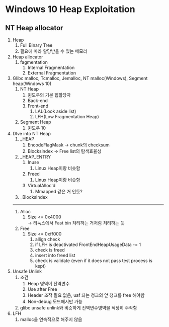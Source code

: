 Windows 10 Heap Exploitation
=========================
NT Heap allocator
--------------------------------------------
1. Heap
    1. Full Binary Tree
    2. 필요에 따라 할당받을 수 있는 메모리
2. Heap allocator
    1. fagmentation
        1. Internal Fragmentation
        2. External Fragmentation
3. Glibc malloc, Tcmalloc, Jemalloc, NT malloc(Windows), Segment heap(Windows 10)
    1. NT Heap
        1. 윈도우의 기본 힙할당자
        2. Back-end
        3. Front-end
            1. LAL(Look aside list)
            2. LFH(Low Fragmentation Heap)
    2. Segment Heap
        1. 윈도우 10
4. DIve into NT Heap
    1. _HEAP
        1. EncodeFlagMask -> chunk의 checksum
        2. Blocksindex -> Free list의 탐색효율성
    2. _HEAP_ENTRY
        1. Inuse
            1. Linux Heap이랑 비슷함
        2. Freed
            1. Linux Heap이랑 비슷함
        3. VirtualAlloc'd
            1. Mmapped 같은 거 인듯?
    3. _BlocksIndex
    ***
    1. Alloc
        1. Size <= 0x4000
            <br/>-> 리눅스에서 Fast bin 처리하는 거처럼 처리하는 듯
    2. Free
        1. Size <= 0xff000
            1. allign check
            2. if LFH is deactivated FrontEndHeapUsageData -= 1
            3. check is freed
            4. insert into freed list
            5. check is validate (even if it does not pass test process is kept)
5. Unsafe Unlink
    1. 조건
        1. Heap 영역이 전역변수
        2. Use after Free
        3. Header 조작 필요 없음, uaf 되는 청크의 앞 청크를 free 해야함
        4. Non-debug 모드에서만 가능
    2. glibc unsafe unlink와 비슷하게 전역변수영역을 적당히 주작함
6. LFH
    1. malloc을 연속적으로 해주지 않음